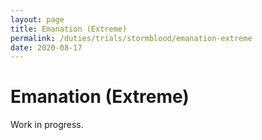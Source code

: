 ```yaml
---
layout: page
title: Emanation (Extreme)
permalink: /duties/trials/stormblood/emanation-extreme
date: 2020-08-17
---
```


# Emanation (Extreme)

Work in progress.
